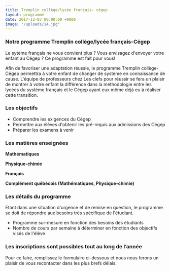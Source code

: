 ```yaml
---
title: Tremplin collège/lycée français- cégep
layout: programme
date: 2017-12-03 00:00:00 +0000
image: "/uploads/14.jpg"
---
```

### Notre programme Tremplin collège/lycée français-Cégep

Le sytème français ne vous convient plus ? Vous envisagez d'envoyer votre enfant au Cégep ? Ce programme est fait pour vous!

Afin de favoriser une adaptation réussie, le programme Tremplin collège-Cégep permettra à votre enfant de changer de système en connaissance de cause. L'équipe de professeurs chez Les clefs pour réussir se fera un plaisir de montrer à votre enfant  la différence dans la méthodologie entre les lycées du système français et le Cégep ayant eux même déjà eu à réaliser cette transition.

### Les objectifs

* Comprendre les exigences du Cégep
* Permettre aux élèves d'obtenir les pré-requis aux admissions des Cégep
* Préparer les examens à venir

### Les matières enseignées

**Mathématiques**

**Physique-chimie**

**Français**

**Complément québécois (Mathématiques, Physique-chimie)**

### Les détails du programme

Etant dans une situation d'urgence et de remise en question, le programme se doit de répondre aux besoins très spécifique de l'étudiant.

* Programme sur-mesure en fonction des besoins des étudiants
* Nombre de cours par semaine à déterminer en fonction des objectifs visés de l'élève

### **Les inscriptions sont possibles tout au long de l’année**

Pour ce faire, remplissez le formulaire ci-dessous et nous nous ferons un plaisir de vous recontacter dans les plus brefs délais.